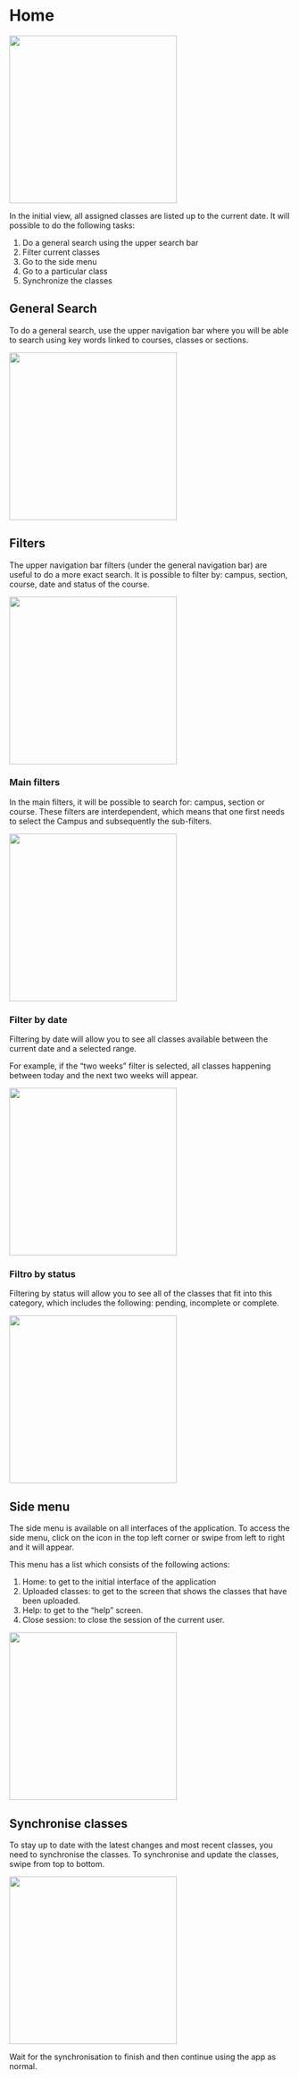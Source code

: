 # Home

<img src="/guide/img-guide-01.png" width="300"/>

In the initial view, all assigned classes are listed up to the current date.
It will possible to do the following tasks:

1. Do a general search using the upper search bar
2. Filter current classes
3. Go to the side menu
4. Go to a particular class
5. Synchronize the classes

## General Search
To do a general search, use the upper navigation bar where you will be able to search using key words linked to courses, classes or sections.

<img src="/guide/img-guide-02.jpg" width="300"/>

## Filters
The upper navigation bar filters (under the general navigation bar) are useful to do a more exact search. It is possible to filter by: campus, section, course, date and status of the course.

<img src="/guide/img-guide-22.jpg" width="300"/>

### Main filters

In the main filters, it will be possible to search for: campus, section or course. These filters are interdependent, which means that one first needs to select the Campus and subsequently the sub-filters.

<img src="/guide/img-guide-03.png" width="300"/>

### Filter by date

Filtering by date will allow you to see all classes available between the current date and a selected range.

For example, if the “two weeks” filter is selected, all classes happening between today and the next two weeks will appear.

<img src="/guide/img-guide-04.png" width="300"/>

### Filtro by status

Filtering by status will allow you to see all of the classes that fit into this category, which includes the following: pending, incomplete or complete.

<img src="/guide/img-guide-05.png" width="300"/>

## Side menu

The side menu is available on all interfaces of the application.
To access the side menu, click on the icon in the top left corner or swipe from left to right and it will appear.

This menu has a list which consists of the following actions:

1.	Home: to get to the initial interface of the application
2.	Uploaded classes: to get to the screen that shows the classes that have been uploaded.
3.	Help: to get to the “help” screen.
4.	Close session: to close the session of the current user.

<img src="/guide/img-guide-06.png" width="300"/>

## Synchronise classes

To stay up to date with the latest changes and most recent classes, you need to synchronise the classes. To synchronise and update the classes, swipe from top to bottom.

<img src="/guide/img-guide-21.png" width="300"/>

Wait for the synchronisation to finish and then continue using the app as normal.
